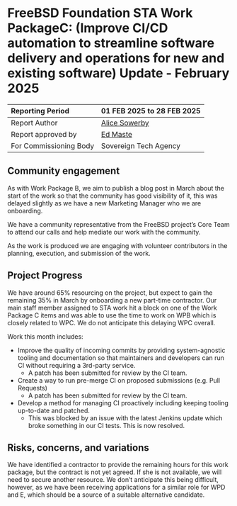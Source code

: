 # FreeBSD Foundation STA Work PackageC: (Improve CI/CD automation to streamline software delivery and operations for new and existing software) Update \- February 2025

| Reporting Period | 01 FEB 2025 to 28 FEB 2025 |
| :---- | :---- |
| Report Author | [Alice Sowerby](mailto:alice@freebsdfoundation.org) |
| Report approved by | [Ed Maste](mailto:emaste@freebsdfoundation.org) |
| For Commissioning Body | Sovereign Tech Agency |

## Community engagement

As with Work Package B, we aim to publish a blog post in March about the start of the work so that the community has good visibility of it, this was delayed slightly as we have a new Marketing Manager who we are onboarding. 

We have a community representative from the FreeBSD project’s Core Team to attend our calls and help mediate our work with the community.

As the work is produced we are engaging with volunteer contributors in the planning, execution, and submission of the work. 

## Project Progress

We have around 65% resourcing on the project, but expect to gain the remaining 35% in March by onboarding a new part-time contractor. Our main staff member assigned to STA work hit a block on one of the Work Package C items and was able to use the time to work on WPB which is closely related to WPC. We do not anticipate this delaying WPC overall.

Work this month includes:

* Improve the quality of incoming commits by providing system-agnostic tooling and documentation so that maintainers and developers can run CI without requiring a 3rd-party service.   
  * A patch has been submitted for review by the CI team.  
* Create a way to run pre-merge CI on proposed submissions (e.g. Pull Requests)  
  * A patch has been submitted for review by the CI team.  
* Develop a method for managing CI proactively including keeping tooling up-to-date and patched.  
  * This was blocked by an issue with the latest Jenkins update which broke something in our CI tests. This is now resolved.

## Risks, concerns, and variations

We have identified a contractor to provide the remaining hours for this work package, but the contract is not yet agreed. If she is not available, we will need to secure another resource. We don’t anticipate this being difficult, however, as we have been receiving applications for a similar role for WPD and E, which should be a source of a suitable alternative candidate.
